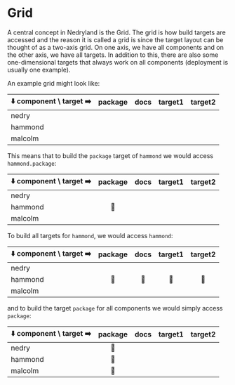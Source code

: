 # Grid

A central concept in Nedryland is the Grid. The grid is how build targets are accessed and the
reason it is called a grid is since the target layout can be thought of as a two-axis grid. On one
axis, we have all components and on the other axis, we have all targets. In addition to this, there
are also some one-dimensional targets that always work on all components (deployment is usually one
example).

An example grid might look like:

| ⬇️ component \ target ➡️ | package | docs | target1 | target2 |
|------------------------|---------|------|---------|---------|
| nedry                  |         |      |         |         |
| hammond                |         |      |         |         |
| malcolm                |         |      |         |         |

This means that to build the `package` target of `hammond` we would access `hammond.package`:

| ⬇️ component \ target ➡️ | package | docs | target1 | target2 |
|------------------------|:-------:|:----:|:-------:|:-------:|
| nedry                  |         |      |         |         |
| hammond                |    🧨   |      |         |         |
| malcolm                |         |      |         |         |

To build all targets for `hammond`, we would access `hammond`:

| ⬇️ component \ target ➡️ | package | docs | target1 | target2 |
|------------------------|:-------:|:----:|:-------:|:-------:|
| nedry                  |         |      |         |         |
| hammond                |    🧨   |  🧨  |    🧨   |    🧨   |
| malcolm                |         |      |         |         |

and to build the target `package` for all components we would simply access `package`:


| ⬇️ component \ target ➡️ | package | docs | target1 | target2 |
|------------------------|:-------:|:----:|:-------:|:-------:|
| nedry                  |    🧨   |      |         |         |
| hammond                |    🧨   |      |         |         |
| malcolm                |    🧨   |      |         |         |
